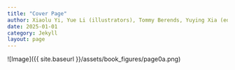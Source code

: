 ```yaml
---
title: "Cover Page"
author: Xiaolu Yi, Yue Li (illustrators), Tommy Berends, Yuying Xia (editors), Aletta Meinsma, Jan N. van Rijn, Przemyslaw Biecek (supervisors)
date: 2025-01-01
category: Jekyll
layout: page
---
```


![Image]({{ site.baseurl }}/assets/book_figures/page0a.png)

